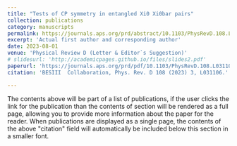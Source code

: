 ```yaml
---
title: "Tests of CP symmetry in entangled Xi0 Xi0bar pairs"
collection: publications
category: manuscripts
permalink: https://journals.aps.org/prd/abstract/10.1103/PhysRevD.108.L031106
excerpt: 'Actual first author and corresponding author'
date: 2023-08-01
venue: 'Physical Review D (Letter & Editor`s Suggestion)'
# slidesurl: 'http://academicpages.github.io/files/slides2.pdf'
paperurl: 'https://journals.aps.org/prd/pdf/10.1103/PhysRevD.108.L031106'
citation: 'BESIII  Collaboration, Phys. Rev. D 108 (2023) 3, L031106.'

---
```


The contents above will be part of a list of publications, if the user clicks the link for the publication than the contents of section will be rendered as a full page, allowing you to provide more information about the paper for the reader. When publications are displayed as a single page, the contents of the above "citation" field will automatically be included below this section in a smaller font.
